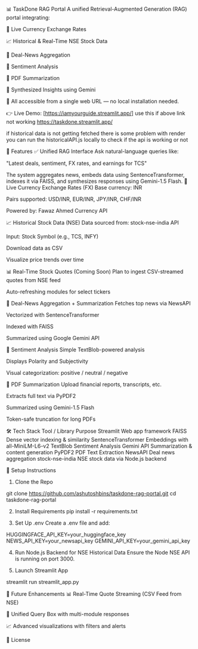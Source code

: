 📊 TaskDone RAG Portal
A unified Retrieval-Augmented Generation (RAG) portal integrating:

💱 Live Currency Exchange Rates

📈 Historical & Real-Time NSE Stock Data

📰 Deal-News Aggregation

🧠 Sentiment Analysis

📄 PDF Summarization

🎯 Synthesized Insights using Gemini

🔗 All accessible from a single web URL — no local installation needed.

👉 Live Demo: [https://iamyourguide.streamlit.app/]
use this if above link not working 
https://taskdone.streamlit.app/

if historical data is not getting fetched there is some problem with render you can run the historicalAPI.js locally to check if the api is working or not 

🚀 Features
✅ Unified RAG Interface
Ask natural-language queries like:

"Latest deals, sentiment, FX rates, and earnings for TCS"

The system aggregates news, embeds data using SentenceTransformer, indexes it via FAISS, and synthesizes responses using Gemini-1.5 Flash.
💱 Live Currency Exchange Rates (FX)
Base currency: INR

Pairs supported: USD/INR, EUR/INR, JPY/INR, CHF/INR

Powered by: Fawaz Ahmed Currency API

📈 Historical Stock Data (NSE)
Data sourced from: stock-nse-india API

Input: Stock Symbol (e.g., TCS, INFY)

Download data as CSV

Visualize price trends over time

📊 Real-Time Stock Quotes (Coming Soon)
Plan to ingest CSV-streamed quotes from NSE feed

Auto-refreshing modules for select tickers

📰 Deal-News Aggregation + Summarization
Fetches top news via NewsAPI

Vectorized with SentenceTransformer

Indexed with FAISS

Summarized using Google Gemini API

🧠 Sentiment Analysis
Simple TextBlob-powered analysis

Displays Polarity and Subjectivity

Visual categorization: positive / neutral / negative

📄 PDF Summarization
Upload financial reports, transcripts, etc.

Extracts full text via PyPDF2

Summarized using Gemini-1.5 Flash

Token-safe truncation for long PDFs

🛠 Tech Stack
Tool / Library	Purpose
Streamlit	Web app framework
FAISS	Dense vector indexing & similarity
SentenceTransformer	Embeddings with all-MiniLM-L6-v2
TextBlob	Sentiment Analysis
Gemini API	Summarization & content generation
PyPDF2	PDF Text Extraction
NewsAPI	Deal news aggregation
stock-nse-india	NSE stock data via Node.js backend


🔐 Setup Instructions
1. Clone the Repo

git clone https://github.com/ashutoshbins/taskdone-rag-portal.git
cd taskdone-rag-portal



2. Install Requirements
pip install -r requirements.txt


3. Set Up .env
Create a .env file and add:

HUGGINGFACE_API_KEY=your_huggingface_key
NEWS_API_KEY=your_newsapi_key
GEMINI_API_KEY=your_gemini_api_key


4. Run Node.js Backend for NSE Historical Data
Ensure the Node NSE API is running on port 3000.

5. Launch Streamlit App

streamlit run streamlit_app.py


🔮 Future Enhancements
📊 Real-Time Quote Streaming (CSV Feed from NSE)

🧠 Unified Query Box with multi-module responses

📈 Advanced visualizations with filters and alerts

📄 License
